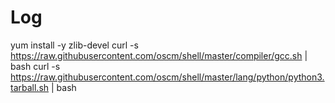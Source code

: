 Log 
=====

  yum install -y zlib-devel
  curl -s https://raw.githubusercontent.com/oscm/shell/master/compiler/gcc.sh | bash
  curl -s https://raw.githubusercontent.com/oscm/shell/master/lang/python/python3.tarball.sh | bash 
